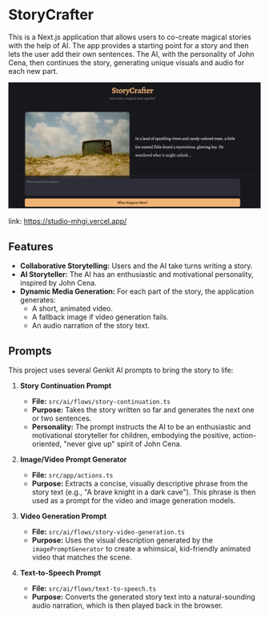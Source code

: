 # StoryCrafter

This is a Next.js application that allows users to co-create magical stories with the help of AI. The app provides a starting point for a story and then lets the user add their own sentences. The AI, with the personality of John Cena, then continues the story, generating unique visuals and audio for each new part.

![image alt](https://github.com/Fahism/StoryCrafter/blob/main/Screenshot%20(368).png?raw=true)

link:
https://studio-mhgi.vercel.app/
## Features

- **Collaborative Storytelling:** Users and the AI take turns writing a story.
- **AI Storyteller:** The AI has an enthusiastic and motivational personality, inspired by John Cena.
- **Dynamic Media Generation:** For each part of the story, the application generates:
  - A short, animated video.
  - A fallback image if video generation fails.
  - An audio narration of the story text.

## Prompts

This project uses several Genkit AI prompts to bring the story to life:

1.  **Story Continuation Prompt**
    -   **File:** `src/ai/flows/story-continuation.ts`
    -   **Purpose:** Takes the story written so far and generates the next one or two sentences.
    -   **Personality:** The prompt instructs the AI to be an enthusiastic and motivational storyteller for children, embodying the positive, action-oriented, "never give up" spirit of John Cena.

2.  **Image/Video Prompt Generator**
    -   **File:** `src/app/actions.ts`
    -   **Purpose:** Extracts a concise, visually descriptive phrase from the story text (e.g., "A brave knight in a dark cave"). This phrase is then used as a prompt for the video and image generation models.

3.  **Video Generation Prompt**
    -   **File:** `src/ai/flows/story-video-generation.ts`
    -   **Purpose:** Uses the visual description generated by the `imagePromptGenerator` to create a whimsical, kid-friendly animated video that matches the scene.

4.  **Text-to-Speech Prompt**
    -   **File:** `src/ai/flows/text-to-speech.ts`
    -   **Purpose:** Converts the generated story text into a natural-sounding audio narration, which is then played back in the browser.

